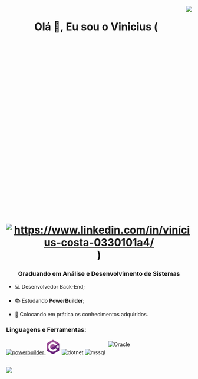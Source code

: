 <img align="right" height="590em" src="https://raw.githubusercontent.com/gist/VinicCosta/11a223e0fd045ed11be349f09a1b27fd/raw/a6b6f314837110db5938ed7545416690674b4f95/githubcard.svg">
<h1 align="center">Olá 👋, Eu sou o Vinicius (<a href="https://www.linkedin.com/in/vinicius-costa-0330101a4/" target="blank"><img align="center" src="https://raw.githubusercontent.com/rahuldkjain/github-profile-readme-generator/master/src/images/icons/Social/linked-in-alt.svg" alt="https://www.linkedin.com/in/vinícius-costa-0330101a4/" height="30" width="40" /></a>)</h1>
<h3 align="center">Graduando em Análise e Desenvolvimento de Sistemas</h3>

- 💻 Desenvolvedor Back-End;

- 📚 Estudando **PowerBuilder**;

- 🔭 Colocando em prática os conhecimentos adquiridos.

<h3 align="left">Linguagens e Ferramentas:</h3>
<p align="left"> <a href="https://www.w3schools.com/cs/" target="_blank" rel="noreferrer"> <img src="https://www.appeon.com/sites/default/files/2022-07/home/PowerBuilder.svg" alt="powerbuilder" width="40" height="40"/> </a> <img src="https://raw.githubusercontent.com/devicons/devicon/master/icons/csharp/csharp-original.svg" alt="csharp" width="40" height="40"/> </a> <img src="https://cdn.jsdelivr.net/gh/devicons/devicon/icons/dot-net/dot-net-original.svg" alt="dotnet" width="40" height="40"/> </a> <img src="https://www.svgrepo.com/show/303229/microsoft-sql-server-logo.svg" alt="mssql" width="40" height="40"/> <img src="https://www.techasoft.com/debug/img/oracle.png" alt="Oracle" height="40" style="vertical-align:top; margin:4px"> </p> 

<div><br>
<img width="400" src="https://github-readme-stats.vercel.app/api/top-langs/?username=viniccosta&layout=compact&langs_count=7&theme=dark"/>
</div>
